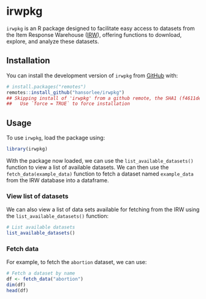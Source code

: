 
# irwpkg

`irwpkg` is an R package designed to facilitate easy access to datasets
from the Item Response Warehouse
([IRW](https://datapages.github.io/irw/)), offering functions to
download, explore, and analyze these datasets.

## Installation

You can install the development version of `irwpkg` from
[GitHub](https://github.com/) with:

``` r
# install.packages("remotes")
remotes::install_github("hansorlee/irwpkg")
## Skipping install of 'irwpkg' from a github remote, the SHA1 (f4611de3) has not changed since last install.
##   Use `force = TRUE` to force installation
```

## Usage

To use `irwpkg`, load the package using:

``` r
library(irwpkg)
```

With the package now loaded, we can use the `list_available_datasets()`
function to view a list of available datasets. We can then use the
`fetch_data(example_data)` function to fetch a dataset named
`example_data` from the IRW database into a dataframe.

### View list of datasets

We can also view a list of data sets available for fetching from the IRW
using the `list_available_datasets()` function:

``` r
# List available datasets
list_available_datasets()
```

### Fetch data

For example, to fetch the `abortion` dataset, we can use:

``` r
# Fetch a dataset by name
df <- fetch_data("abortion")
dim(df)
head(df)
```
